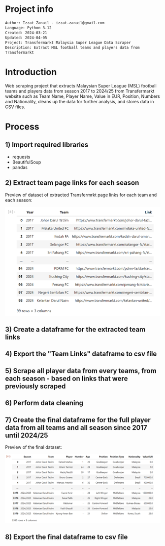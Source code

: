 # Project info
```
Author: Izzat Zanail - izzat.zanail@gmail.com
Language: Python 3.12
Created: 2024-03-21
Updated: 2024-04-05
Project: Transfermarkt Malaysia Super League Data Scraper
Description: Extract MSL football teams and players data from Transfermarkt
```

# Introduction

Web scraping project that extracts Malaysian Super League (MSL) football teams and players data from season 2017 to 2024/25 from Transfermarkt website such as Team Name, Player Name, Value in EUR, Position, Numbers and Nationality, cleans up the data for further analysis, and stores data in CSV files.





# Process

## 1) Import required libraries

- requests
- BeautifulSoup
- pandas


## 2) Extract team page links for each season

Preview of dataset of extracted Transfermrkt page links for each team and each season:

<img src="/img/TeamPagesLink.png">

## 3) Create a dataframe for the extracted team links


## 4) Export the "Team Links" dataframe to csv file


## 5) Scrape all player data from every teams, from each season - based on links that were previously scraped


## 6) Perform data cleaning


## 7) Create the final dataframe for the full player data from all teams and all season since 2017 until 2024/25

Preview of the final dataset:

<img src="/img/FinalDataset.png">

## 8) Export the final dataframe to csv file



